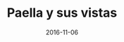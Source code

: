---
layout: post
categories: day-by-day
date: 2016-11-06
title: Paella y sus vistas
image: /images/blog/thumbnails/2016-11-06-paella-y-sus-vistas.jpg
fullimage: /images/blog/2016-11-06-paella-y-sus-vistas.jpg
---